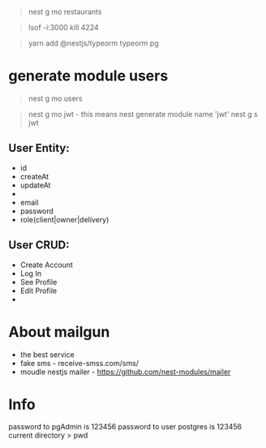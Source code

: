 >nest g mo restaurants

>lsof -i:3000
>kill 4224

>yarn add @nestjs/typeorm typeorm pg

# generate module users
>nest g mo users

>nest g mo jwt - this means nest generate module name 'jwt'
>nest g s jwt

## User Entity:
- id
- createAt
- updateAt
- 
- email
- password
- role(client|owner|delivery)

## User CRUD:

- Create Account
- Log In
- See Profile
- Edit Profile
- 

# About mailgun
- the best service
- fake sms - receive-smss.com/sms/
- moudle nestjs mailer - https://github.com/nest-modules/mailer



# Info
password to pgAdmin is 123456
password to user postgres is 123456
current directory > pwd